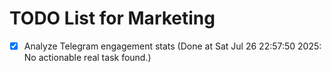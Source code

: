 # TODO List for Marketing

- [x] Analyze Telegram engagement stats  (Done at Sat Jul 26 22:57:50 2025: No actionable real task found.)